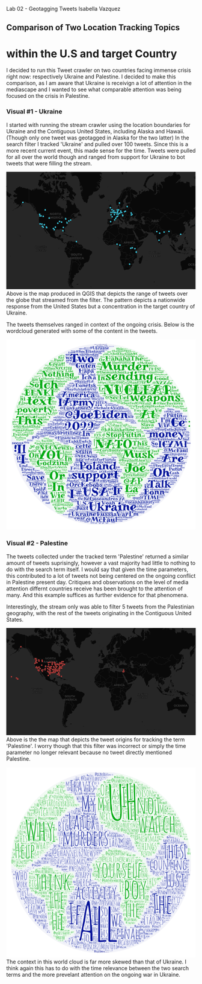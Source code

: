 Lab 02 - Geotagging Tweets
Isabella Vazquez

## Comparison of Two Location Tracking Topics 
# within the U.S and target Country

I decided to run this Tweet crawler on two countries facing immense crisis right now: respectively Ukraine and Palestine. I decided to make this comparison, as I am aware that Ukraine is receivign a lot of attention in the mediascape and I wanted to see what comparable attention was being focused on the crisis in Palestine.

### Visual #1 - Ukraine
I started with running the stream crawler using the location boundaries for Ukraine and the Contiguous United States, including Alaska and Hawaii. (Though only one tweet was geotagged in Alaska for the two latter)
In the search filter I tracked 'Ukraine' and pulled over 100 tweets. Since this is a more recent current event, this made sense for the time. Tweets were pulled for all over the world though and ranged from support for Ukraine to bot tweets that were filling the stream. 

![Map of Tweets filtered 'Ukraine'](img\screenshot_of_map-1.png)
Above is the map produced in QGIS that depicts the range of tweets over the globe that streamed from the filter. The pattern depicts a nationwide response from the United States but a concentration in the target country of Ukraine. 

The tweets themselves ranged in context of the ongoing crisis.
Below is the wordcloud generated with some of the content in the tweets.

![Wordcloud for tracked term: Ukraine](img\screenshot_of_wordcloud-1.png)

### Visual #2 - Palestine
The tweets collected under the tracked term 'Palestine' returned a similar amount of tweets suprisingly, however a vast majority had little to nothing to do with the search term itself. I would say that given the time parameters, this contributed to a lot of tweets not being centered on the ongoing conflict in Palestine present day. 
Critiques and observations on the level of media attention differnt countries receive has been brought to the attention of many. And this example suffices as further evidence for that phenomena.

Interestingly, the stream only was able to filter 5 tweets from the Palestinian geography, with the rest of the tweets originating in the Contiguous United States. 

![Map of Tweets filtered 'Palestine'](img\screenshot_of_map-2.png)
Above is the the map that depicts the tweet origins for tracking the term 'Palestine'. I worry though that this filter was incorrect or simply the time parameter no longer relevant because no tweet directly mentioned Palestine. 

![Wordcloud for tracked term: Palestine](img\screenshot_of_wordcloud-2.png)
The context in this world cloud is far more skewed than that of Ukraine. I think again this has to do with the time relevance between the two search terms and the more prevelant attention on the ongoing war in Ukraine. 
